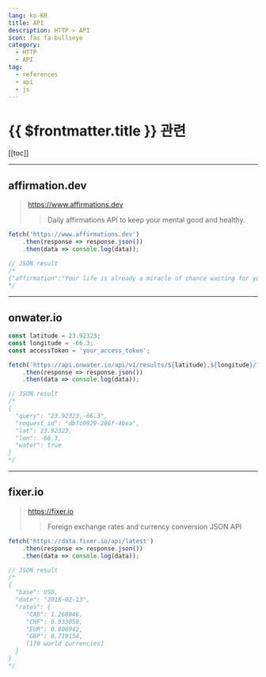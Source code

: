 ```yaml
---
lang: ko-KR
title: API
description: HTTP > API
icon: fas fa-bullseye
category: 
  - HTTP
  - API
tag: 
  - references
  - api
  - js
---
```


# {{ $frontmatter.title }} 관련

[[toc]]

---

## affirmation.dev

> https://www.affirmations.dev 
>> Daily affirmations API to keep your mental good and healthy.

```js
fetch('https://www.affirmations.dev')
    .then(response => response.json())
    .then(data => console.log(data));

// JSON result
/* 
{"affirmation":"Your life is already a miracle of chance waiting for you to shape its destiny"}
*/
```

---

## onwater.io

```js
const latitude = 23.92323;
const longitude = -66.3;
const accessToken = 'your_access_token';

fetch(`https://api.onwater.io/api/v1/results/${latitude},${longitude}/?access_token=${accessToken}`)
    .then(response => response.json())
    .then(data => console.log(data));

// JSON result
/* 
{
  "query": "23.92323,-66.3",
  "request_id": "dbfc0929-286f-4bea",
  "lat": 23.92323,
  "lon": -66.3,
  "water": true
}
*/
```

---

## fixer.io

> https://fixer.io
>> Foreign exchange rates and currency conversion JSON API

```js
fetch('https://data.fixer.io/api/latest')
    .then(response => response.json())
    .then(data => console.log(data));

// JSON result
/* 
{
  "base": USD,
  "date": "2018-02-13",
  "rates": {
     "CAD": 1.260046,
     "CHF": 0.933058,
     "EUR": 0.806942,
     "GBP": 0.719154,
     [170 world currencies]
  }
}
*/
```

<TagLinks />